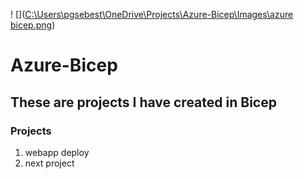 ! []([C:\Users\pgsebest\OneDrive\Projects\Azure-Bicep\Images\azure bicep.png](https://github.com/PSebesta/Azure-Bicep/blob/main/Images/azure%20bicep.png))

# Azure-Bicep

## These are projects I have created in Bicep 

### Projects
1. webapp deploy
2. next project
